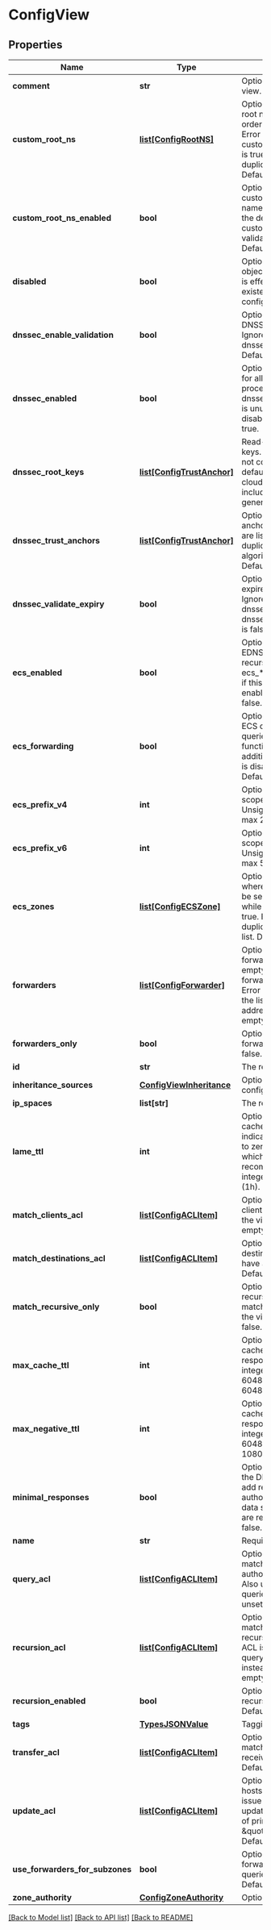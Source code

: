 # ConfigView

## Properties
Name | Type | Description | Notes
------------ | ------------- | ------------- | -------------
**comment** | **str** | Optional. Comment for view. | [optional] 
**custom_root_ns** | [**list[ConfigRootNS]**](ConfigRootNS.md) | Optional. List of custom root nameservers. The order does not matter. Error if empty while custom_root_ns_enabled is true. Error if there are duplicate items in the list. Defaults to empty. | [optional] 
**custom_root_ns_enabled** | **bool** | Optional. True to use custom root nameservers instead of the default ones. The custom_root_ns is validated when enabled. Defaults to false. | [optional] 
**disabled** | **bool** | Optional. True to disable object. A disabled object is effectively non-existent when generating configuration. | [optional] 
**dnssec_enable_validation** | **bool** | Optional. True to perform DNSSEC validation. Ignored if dnssec_enabled is false. Defaults to true. | [optional] 
**dnssec_enabled** | **bool** | Optional. Master toggle for all DNSSEC processing. Other dnssec_* configuration is unused if this is disabled. Defaults to true. | [optional] 
**dnssec_root_keys** | [**list[ConfigTrustAnchor]**](ConfigTrustAnchor.md) | Read-only. DNSSEC root keys. The root keys are not configurable. A default list is provided by cloud management and included here for config generation. | [optional] 
**dnssec_trust_anchors** | [**list[ConfigTrustAnchor]**](ConfigTrustAnchor.md) | Optional. DNSSEC trust anchors. Error if there are list items with duplicate (zone, sep, algorithm) combinations. Defaults to empty. | [optional] 
**dnssec_validate_expiry** | **bool** | Optional. True to reject expired DNSSEC keys. Ignored if either dnssec_enabled or dnssec_enable_validation is false. Defaults to true. | [optional] 
**ecs_enabled** | **bool** | Optional. True to enable EDNS client subnet for recursive queries. Other ecs_* fields are ignored if this field is not enabled. Defaults to false. | [optional] 
**ecs_forwarding** | **bool** | Optional. True to enable ECS options in outbound queries. This functionality has additional overhead so it is disabled by default. Defaults to false. | [optional] 
**ecs_prefix_v4** | **int** | Optional. Maximum scope length for v4 ECS. Unsigned integer, min 1 max 24 Defaults to 24. | [optional] 
**ecs_prefix_v6** | **int** | Optional. Maximum scope length for v6 ECS. Unsigned integer, min 1 max 56 Defaults to 56. | [optional] 
**ecs_zones** | [**list[ConfigECSZone]**](ConfigECSZone.md) | Optional. List of zones where ECS queries may be sent. Error if empty while ecs_enabled is true. Error if there are duplicate FQDNs in the list. Defaults to empty. | [optional] 
**forwarders** | [**list[ConfigForwarder]**](ConfigForwarder.md) | Optional. List of forwarders. Error if empty while forwarders_only is true. Error if there are items in the list with duplicate addresses. Defaults to empty. | [optional] 
**forwarders_only** | **bool** | Optional. True to only forward. Defaults to false. | [optional] 
**id** | **str** | The resource identifier. | [optional] 
**inheritance_sources** | [**ConfigViewInheritance**](ConfigViewInheritance.md) | Optional. Inheritance configuration. | [optional] 
**ip_spaces** | **list[str]** | The resource identifier. | [optional] 
**lame_ttl** | **int** | Optional. Seconds to cache lame server indications. Setting this to zero disables caching, which is not recommended. Unsigned integer, min 0 max 3600 (1h). Defaults to 600. | [optional] 
**match_clients_acl** | [**list[ConfigACLItem]**](ConfigACLItem.md) | Optional. Specifies which clients have access to the view. Defaults to empty. | [optional] 
**match_destinations_acl** | [**list[ConfigACLItem]**](ConfigACLItem.md) | Optional. Specifies which destination addresses have access to the view. Defaults to empty. | [optional] 
**match_recursive_only** | **bool** | Optional. If true only recursive queries from matching clients access the view. Defaults to false. | [optional] 
**max_cache_ttl** | **int** | Optional. Seconds to cache positive responses. Unsigned integer, min 1 max 604800 (7d). Defaults to 604800 (7d). | [optional] 
**max_negative_ttl** | **int** | Optional. Seconds to cache negative responses. Unsigned integer, min 1 max 604800 (7d). Defaults to 10800 (3h). | [optional] 
**minimal_responses** | **bool** | Optional. When enabled, the DNS server will only add records to the authority and additional data sections when they are required. Defaults to false. | [optional] 
**name** | **str** | Required. Name of view. | 
**query_acl** | [**list[ConfigACLItem]**](ConfigACLItem.md) | Optional. Clients must match this ACL to make authoritative queries. Also used for recursive queries if that ACL is unset. Defaults to empty. | [optional] 
**recursion_acl** | [**list[ConfigACLItem]**](ConfigACLItem.md) | Optional. Clients must match this ACL to make recursive  queries. If this ACL is empty, then the query_acl will be used instead. Defaults to empty. | [optional] 
**recursion_enabled** | **bool** | Optional. True to allow recursive DNS queries. Defaults to true. | [optional] 
**tags** | [**TypesJSONValue**](TypesJSONValue.md) | Tagging specifics. | [optional] 
**transfer_acl** | [**list[ConfigACLItem]**](ConfigACLItem.md) | Optional. Clients must match this ACL to receive zone transfers. Defaults to empty. | [optional] 
**update_acl** | [**list[ConfigACLItem]**](ConfigACLItem.md) | Optional. Specifies which hosts are allowed to issue Dynamic DNS updates for auth zones of primary_type \&quot;cloud\&quot;. Defaults to empty. | [optional] 
**use_forwarders_for_subzones** | **bool** | Optional. Use default forwarders to resolve queries for subzones. Defaults to true. | [optional] 
**zone_authority** | [**ConfigZoneAuthority**](ConfigZoneAuthority.md) | Optional. ZoneAuthority. | [optional] 

[[Back to Model list]](../README.md#documentation-for-models) [[Back to API list]](../README.md#documentation-for-api-endpoints) [[Back to README]](../README.md)


